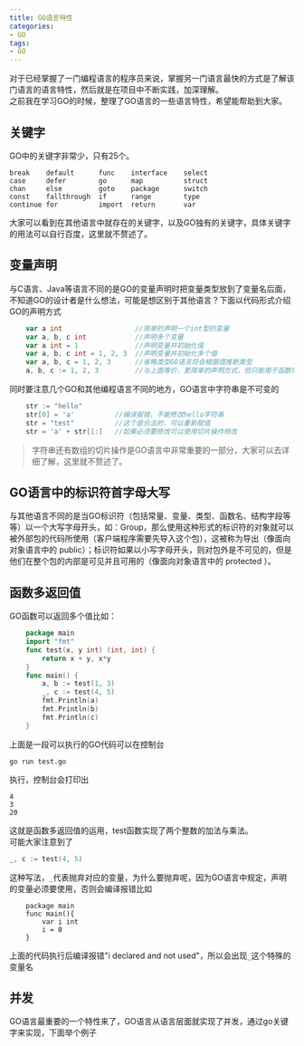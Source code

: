 ```yaml
---
title: GO语言特性
categories:
- GO
tags:
- GO
--- 
```


对于已经掌握了一门编程语言的程序员来说，掌握另一门语言最快的方式是了解该门语言的语言特性，然后就是在项目中不断实践，加深理解。  
之前我在学习GO的时候，整理了GO语言的一些语言特性，希望能帮助到大家。
<!-- more -->  
## 关键字
GO中的关键字非常少，只有25个。

	break    default      func    interface    select
	case     defer        go      map          struct
	chan     else         goto    package      switch
	const    fallthrough  if      range        type
	continue for          import  return       var  
	
大家可以看到在其他语言中就存在的关键字，以及GO独有的关键字，具体关键字的用法可以自行百度，这里就不赘述了。

## 变量声明
与C语言、Java等语言不同的是GO的变量声明时把变量类型放到了变量名后面，不知道GO的设计者是什么想法，可能是想区别于其他语言？下面以代码形式介绍GO的声明方式
```GO
    var a int                  //简单的声明一个int型的变量
    var a, b, c int            //声明多个变量
    var a int = 1              //声明变量并初始化值
    var a, b, c int = 1, 2, 3  //声明变量并初始化多个值
    var a, b, c = 1, 2, 3      //省略类型GO语言将会根据值推断类型
    a, b, c := 1, 2, 3         //与上面等价，更简单的声明方式，但只能用于函数体内
```
同时要注意几个GO和其他编程语言不同的地方，GO语言中字符串是不可变的
```GO
    str := "hello"
    str[0] = 'a'          //编译报错，不能修改hello字符串
    str = "test"          //这个是合法的，可以重新赋值
    str = 'a' + str[1:]   //如果必须要修改可以使用切片操作修改
```
> 字符串还有数组的切片操作是GO语言中非常重要的一部分，大家可以去详细了解，这里就不赘述了。

## GO语言中的标识符首字母大写
与其他语言不同的是当GO标识符（包括常量、变量、类型、函数名、结构字段等等）以一个大写字母开头，如：Group，那么使用这种形式的标识符的对象就可以被外部包的代码所使用（客户端程序需要先导入这个包），这被称为导出（像面向对象语言中的 public）；标识符如果以小写字母开头，则对包外是不可见的，但是他们在整个包的内部是可见并且可用的（像面向对象语言中的 protected ）。

## 函数多返回值
GO函数可以返回多个值比如：
```GO
    package main  
    import "fmt"
    func test(x, y int) (int, int) {
    	return x + y, x*y
    }  
    func main() {
    	a, b := test(1, 3)
    	_, c := test(4, 5)
    	fmt.Println(a)
    	fmt.Println(b)
    	fmt.Println(c)
    }
```
上面是一段可以执行的GO代码可以在控制台
```
go run test.go
```
执行，控制台会打印出
```
4
3
20
```
这就是函数多返回值的运用，test函数实现了两个整数的加法与乘法。  
可能大家注意到了
```GO
_, c := test(4, 5)
```
这种写法，`_`代表抛弃对应的变量，为什么要抛弃呢，因为GO语言中规定，声明的变量必须要使用，否则会编译报错比如
```
    package main  
    func main(){
        var i int
        i = 0
    }
```
上面的代码执行后编译报错"i declared and not used"，所以会出现`_`这个特殊的变量名
## 并发
GO语言最重要的一个特性来了，GO语言从语言层面就实现了并发，通过go关键字来实现，下面举个例子

